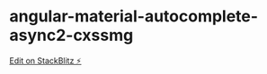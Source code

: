 # angular-material-autocomplete-async2-cxssmg

[Edit on StackBlitz ⚡️](https://stackblitz.com/edit/angular-material-autocomplete-async2-cxssmg)